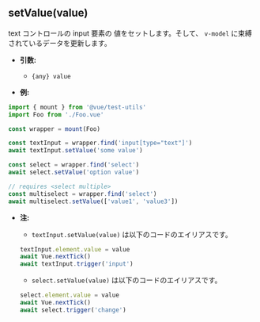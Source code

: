## setValue(value)

text コントロールの input 要素の 値をセットします。そして、 `v-model` に束縛されているデータを更新します。

- **引数:**

  - `{any} value`

- **例:**

```js
import { mount } from '@vue/test-utils'
import Foo from './Foo.vue'

const wrapper = mount(Foo)

const textInput = wrapper.find('input[type="text"]')
await textInput.setValue('some value')

const select = wrapper.find('select')
await select.setValue('option value')

// requires <select multiple>
const multiselect = wrapper.find('select')
await multiselect.setValue(['value1', 'value3'])
```

- **注:**

  - `textInput.setValue(value)` は以下のコードのエイリアスです。

  ```js
  textInput.element.value = value
  await Vue.nextTick()
  await textInput.trigger('input')
  ```

  - `select.setValue(value)` は以下のコードのエイリアスです。

  ```js
  select.element.value = value
  await Vue.nextTick()
  await select.trigger('change')
  ```
